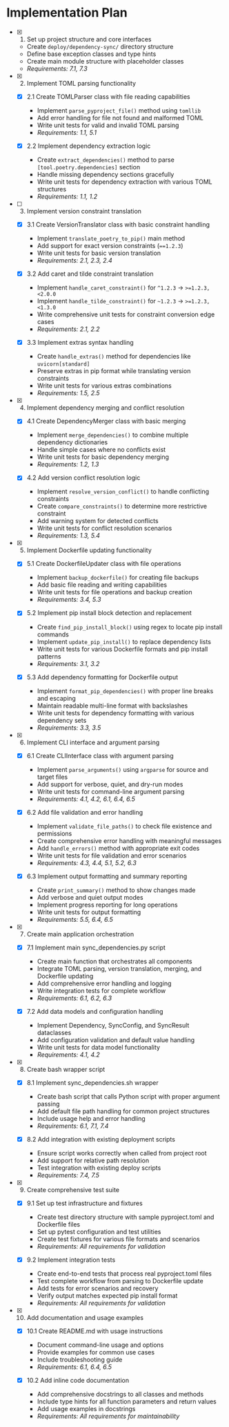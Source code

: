 # Implementation Plan

- [x] 1. Set up project structure and core interfaces
  - Create `deploy/dependency-sync/` directory structure
  - Define base exception classes and type hints
  - Create main module structure with placeholder classes
  - _Requirements: 7.1, 7.3_

- [x] 2. Implement TOML parsing functionality
  - [x] 2.1 Create TOMLParser class with file reading capabilities
    - Implement `parse_pyproject_file()` method using `tomllib`
    - Add error handling for file not found and malformed TOML
    - Write unit tests for valid and invalid TOML parsing
    - _Requirements: 1.1, 5.1_

  - [x] 2.2 Implement dependency extraction logic
    - Create `extract_dependencies()` method to parse `[tool.poetry.dependencies]` section
    - Handle missing dependency sections gracefully
    - Write unit tests for dependency extraction with various TOML structures
    - _Requirements: 1.1, 1.2_

- [ ] 3. Implement version constraint translation
  - [x] 3.1 Create VersionTranslator class with basic constraint handling
    - Implement `translate_poetry_to_pip()` main method
    - Add support for exact version constraints (`==1.2.3`)
    - Write unit tests for basic version translation
    - _Requirements: 2.1, 2.3, 2.4_

  - [x] 3.2 Add caret and tilde constraint translation
    - Implement `handle_caret_constraint()` for `^1.2.3` → `>=1.2.3,<2.0.0`
    - Implement `handle_tilde_constraint()` for `~1.2.3` → `>=1.2.3,<1.3.0`
    - Write comprehensive unit tests for constraint conversion edge cases
    - _Requirements: 2.1, 2.2_

  - [x] 3.3 Implement extras syntax handling
    - Create `handle_extras()` method for dependencies like `uvicorn[standard]`
    - Preserve extras in pip format while translating version constraints
    - Write unit tests for various extras combinations
    - _Requirements: 1.5, 2.5_

- [x] 4. Implement dependency merging and conflict resolution
  - [x] 4.1 Create DependencyMerger class with basic merging
    - Implement `merge_dependencies()` to combine multiple dependency dictionaries
    - Handle simple cases where no conflicts exist
    - Write unit tests for basic dependency merging
    - _Requirements: 1.2, 1.3_

  - [x] 4.2 Add version conflict resolution logic
    - Implement `resolve_version_conflict()` to handle conflicting constraints
    - Create `compare_constraints()` to determine more restrictive constraint
    - Add warning system for detected conflicts
    - Write unit tests for conflict resolution scenarios
    - _Requirements: 1.3, 5.4_

- [x] 5. Implement Dockerfile updating functionality
  - [x] 5.1 Create DockerfileUpdater class with file operations
    - Implement `backup_dockerfile()` for creating file backups
    - Add basic file reading and writing capabilities
    - Write unit tests for file operations and backup creation
    - _Requirements: 3.4, 5.3_

  - [x] 5.2 Implement pip install block detection and replacement
    - Create `find_pip_install_block()` using regex to locate pip install commands
    - Implement `update_pip_install()` to replace dependency lists
    - Write unit tests for various Dockerfile formats and pip install patterns
    - _Requirements: 3.1, 3.2_

  - [x] 5.3 Add dependency formatting for Dockerfile output
    - Implement `format_pip_dependencies()` with proper line breaks and escaping
    - Maintain readable multi-line format with backslashes
    - Write unit tests for dependency formatting with various dependency sets
    - _Requirements: 3.3, 3.5_

- [x] 6. Implement CLI interface and argument parsing
  - [x] 6.1 Create CLIInterface class with argument parsing
    - Implement `parse_arguments()` using `argparse` for source and target files
    - Add support for verbose, quiet, and dry-run modes
    - Write unit tests for command-line argument parsing
    - _Requirements: 4.1, 4.2, 6.1, 6.4, 6.5_

  - [x] 6.2 Add file validation and error handling
    - Implement `validate_file_paths()` to check file existence and permissions
    - Create comprehensive error handling with meaningful messages
    - Add `handle_errors()` method with appropriate exit codes
    - Write unit tests for file validation and error scenarios
    - _Requirements: 4.3, 4.4, 5.1, 5.2, 6.3_

  - [x] 6.3 Implement output formatting and summary reporting
    - Create `print_summary()` method to show changes made
    - Add verbose and quiet output modes
    - Implement progress reporting for long operations
    - Write unit tests for output formatting
    - _Requirements: 5.5, 6.4, 6.5_

- [x] 7. Create main application orchestration
  - [x] 7.1 Implement main sync_dependencies.py script
    - Create main function that orchestrates all components
    - Integrate TOML parsing, version translation, merging, and Dockerfile updating
    - Add comprehensive error handling and logging
    - Write integration tests for complete workflow
    - _Requirements: 6.1, 6.2, 6.3_

  - [x] 7.2 Add data models and configuration handling
    - Implement Dependency, SyncConfig, and SyncResult dataclasses
    - Add configuration validation and default value handling
    - Write unit tests for data model functionality
    - _Requirements: 4.1, 4.2_

- [x] 8. Create bash wrapper script
  - [x] 8.1 Implement sync_dependencies.sh wrapper
    - Create bash script that calls Python script with proper argument passing
    - Add default file path handling for common project structures
    - Include usage help and error handling
    - _Requirements: 6.1, 7.1, 7.4_

  - [x] 8.2 Add integration with existing deployment scripts
    - Ensure script works correctly when called from project root
    - Add support for relative path resolution
    - Test integration with existing deploy scripts
    - _Requirements: 7.4, 7.5_

- [x] 9. Create comprehensive test suite
  - [x] 9.1 Set up test infrastructure and fixtures
    - Create test directory structure with sample pyproject.toml and Dockerfile files
    - Set up pytest configuration and test utilities
    - Create test fixtures for various file formats and scenarios
    - _Requirements: All requirements for validation_

  - [x] 9.2 Implement integration tests
    - Create end-to-end tests that process real pyproject.toml files
    - Test complete workflow from parsing to Dockerfile update
    - Add tests for error scenarios and recovery
    - Verify output matches expected pip install format
    - _Requirements: All requirements for validation_

- [x] 10. Add documentation and usage examples
  - [x] 10.1 Create README.md with usage instructions
    - Document command-line usage and options
    - Provide examples for common use cases
    - Include troubleshooting guide
    - _Requirements: 6.1, 6.4, 6.5_

  - [x] 10.2 Add inline code documentation
    - Add comprehensive docstrings to all classes and methods
    - Include type hints for all function parameters and return values
    - Add usage examples in docstrings
    - _Requirements: All requirements for maintainability_